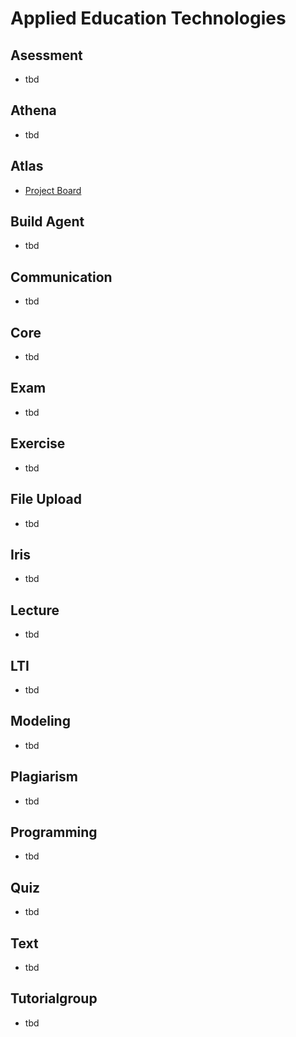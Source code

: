 # Applied Education Technologies

## Asessment
- tbd

## Athena
- tbd

## Atlas
- [Project Board](https://github.com/orgs/ls1intum/projects/38)

## Build Agent
- tbd

## Communication
- tbd

## Core
- tbd

## Exam
- tbd

## Exercise
- tbd

## File Upload
- tbd

## Iris
- tbd

## Lecture
- tbd

## LTI
- tbd

## Modeling
- tbd

## Plagiarism
- tbd

## Programming
- tbd

## Quiz
- tbd

## Text
- tbd

## Tutorialgroup
- tbd
